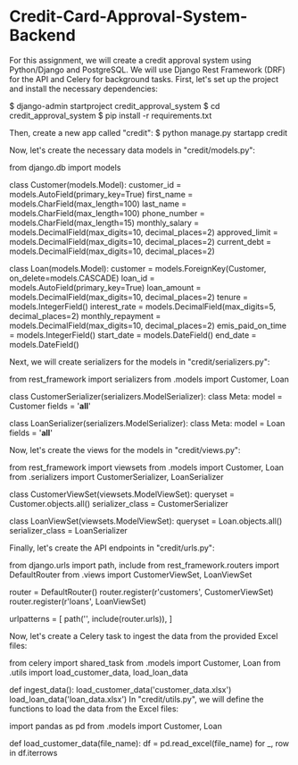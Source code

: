 # Credit-Card-Approval-System-Backend
For this assignment, we will create a credit approval system using Python/Django and PostgreSQL. We will use Django Rest Framework (DRF) for the API and Celery for background tasks.
First, let's set up the project and install the necessary dependencies:

$ django-admin startproject credit_approval_system
$ cd credit_approval_system
$ pip install -r requirements.txt

Then, create a new app called "credit":
$ python manage.py startapp credit

Now, let's create the necessary data models in "credit/models.py":

from django.db import models

class Customer(models.Model):
    customer_id = models.AutoField(primary_key=True)
    first_name = models.CharField(max_length=100)
    last_name = models.CharField(max_length=100)
    phone_number = models.CharField(max_length=15)
    monthly_salary = models.DecimalField(max_digits=10, decimal_places=2)
    approved_limit = models.DecimalField(max_digits=10, decimal_places=2)
    current_debt = models.DecimalField(max_digits=10, decimal_places=2)

class Loan(models.Model):
    customer = models.ForeignKey(Customer, on_delete=models.CASCADE)
    loan_id = models.AutoField(primary_key=True)
    loan_amount = models.DecimalField(max_digits=10, decimal_places=2)
    tenure = models.IntegerField()
    interest_rate = models.DecimalField(max_digits=5, decimal_places=2)
    monthly_repayment = models.DecimalField(max_digits=10, decimal_places=2)
    emis_paid_on_time = models.IntegerField()
    start_date = models.DateField()
    end_date = models.DateField()

Next, we will create serializers for the models in "credit/serializers.py":


from rest_framework import serializers
from .models import Customer, Loan

class CustomerSerializer(serializers.ModelSerializer):
    class Meta:
        model = Customer
        fields = '__all__'

class LoanSerializer(serializers.ModelSerializer):
    class Meta:
        model = Loan
        fields = '__all__'

Now, let's create the views for the models in "credit/views.py":


from rest_framework import viewsets
from .models import Customer, Loan
from .serializers import CustomerSerializer, LoanSerializer

class CustomerViewSet(viewsets.ModelViewSet):
    queryset = Customer.objects.all()
    serializer_class = CustomerSerializer

class LoanViewSet(viewsets.ModelViewSet):
    queryset = Loan.objects.all()
    serializer_class = LoanSerializer

Finally, let's create the API endpoints in "credit/urls.py":

from django.urls import path, include
from rest_framework.routers import DefaultRouter
from .views import CustomerViewSet, LoanViewSet

router = DefaultRouter()
router.register(r'customers', CustomerViewSet)
router.register(r'loans', LoanViewSet)

urlpatterns = [
    path('', include(router.urls)),
]

Now, let's create a Celery task to ingest the data from the provided Excel files:


from celery import shared_task
from .models import Customer, Loan
from .utils import load_customer_data, load_loan_data


def ingest_data():
    load_customer_data('customer_data.xlsx')
    load_loan_data('loan_data.xlsx')
In "credit/utils.py", we will define the functions to load the data from the Excel files:


import pandas as pd
from .models import Customer, Loan

def load_customer_data(file_name):
    df = pd.read_excel(file_name)
    for _, row in df.iterrows

